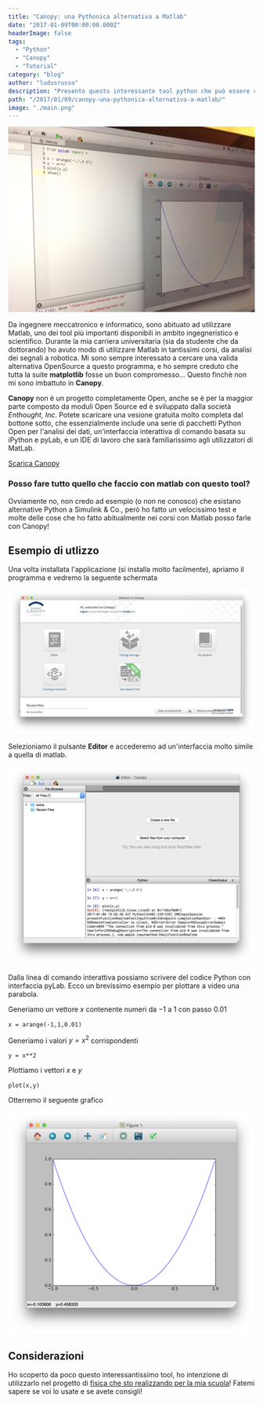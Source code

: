 ```yaml
---
title: "Canopy: una Pythonica alternativa a Matlab"
date: "2017-01-09T00:00:00.000Z"
headerImage: false
tags:
  - "Python"
  - "Canopy"
  - "Tutorial"
category: "blog"
author: "ludusrusso"
description: "Presento questo interessante tool python che può essere considerato una buona alternativa a Matlab per l'analisi dei dati!"
path: "/2017/01/09/canopy-una-pythonica-alternativa-a-matlab/"
image: "./main.png"
---
```


![Canopy Main](./main.png)

Da ingegnere meccatronico e informatico, sono abituato ad utilizzare Matlab, uno dei tool più importanti disponibili in ambito ingegneristico e scientifico. Durante la mia carriera universitaria (sia da studente che da dottorando) ho avuto modo di utilizzare Matlab in tantissimi corsi, da analisi dei segnali a robotica. Mi sono sempre interessato a cercare una valida alternativa OpenSource a questo programma, e ho sempre creduto che tutta la suite **matplotlib** fosse un buon compromesso... Questo finchè non mi sono imbattuto in **Canopy**.

**Canopy** non è un progetto completamente Open, anche se è per la maggior parte composto da moduli Open Source ed è sviluppato dalla società _Enthought, Inc_. Potete scaricare una vesione gratuita molto completa dal bottone sotto, che essenzialmente include una serie di pacchetti Python Open per l'analisi dei dati, un'interfaccia interattiva di comando basata su iPython e pyLab, e un IDE di lavoro che sarà familiarissimo agli utilizzatori di MatLab.

<a type="button" class="btn btn-info bnt-lg" href="https://store.enthought.com/downloads/#default"> Scarica Canopy</a>

### Posso fare tutto quello che faccio con matlab con questo tool?

Ovviamente no, non credo ad esempio (o non ne conosco) che esistano alternative Python a Simulink & Co., però ho fatto un velocissimo test e molte delle cose che ho fatto abitualmente nei corsi con Matlab posso farle con Canopy!

## Esempio di utlizzo

Una volta installata l'applicazione (si installa molto facilmente), apriamo il programma e vedremo la seguente schermata

![Canopy Schermata Home](./home.png)

Selezioniamo il pulsante **Editor** e accederemo ad un'interfaccia molto simile a quella di matlab.

![Canopy Editor](./editor.png)

Dalla linea di comando interattiva possiamo scrivere del codice Python con interfaccia pyLab. Ecco un brevissimo esempio per plottare a video una parabola.

Generiamo un vettore $x$ contenente numeri da $-1$ a $1$ con passo $0.01$

```
x = arange(-1,1,0.01)
```

Generiamo i valori $y = x^2$ corrispondenti

```
y = x**2
```

Plottiamo i vettori $x$ e $y$

```
plot(x,y)
```

Otterremo il seguente grafico

![Canopy Editor](./parabolaplot.png)

## Considerazioni

Ho scoperto da poco questo interessantissimo tool, ho intenzione di utilizzarlo nel progetto di [fisica che sto realizzando per la mia scuola](https://www.ludusrusso.dev/2017/01/04/un-laboratorio-di-fisica-con-arduino-e-python)! Fatemi sapere se voi lo usate e se avete consigli!
